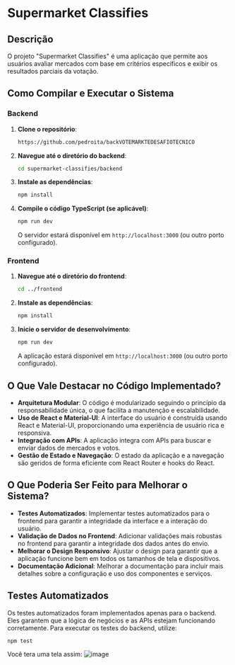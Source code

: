 # Supermarket Classifies

## Descrição

O projeto "Supermarket Classifies" é uma aplicação que permite aos usuários avaliar mercados com base em critérios específicos e exibir os resultados parciais da votação.

## Como Compilar e Executar o Sistema

### Backend

1. **Clone o repositório**:
    ```bash
    https://github.com/pedroita/backVOTEMARKTEDESAFIOTECNICO
    ```

2. **Navegue até o diretório do backend**:
    ```bash
    cd supermarket-classifies/backend
    ```

3. **Instale as dependências**:
    ```bash
    npm install
    ```

4. **Compile o código TypeScript (se aplicável)**:
    ```bash
    npm run dev
    ```


   O servidor estará disponível em `http://localhost:3000` (ou outro porto configurado).

### Frontend

1. **Navegue até o diretório do frontend**:
    ```bash
    cd ../frontend
    ```

2. **Instale as dependências**:
    ```bash
    npm install
    ```

3. **Inicie o servidor de desenvolvimento**:
    ```bash
    npm run dev
    ```

   A aplicação estará disponível em `http://localhost:3000` (ou outro porto configurado).

## O Que Vale Destacar no Código Implementado?

- **Arquitetura Modular**: O código é modularizado seguindo o princípio da responsabilidade única, o que facilita a manutenção e escalabilidade.
- **Uso de React e Material-UI**: A interface do usuário é construída usando React e Material-UI, proporcionando uma experiência de usuário rica e responsiva.
- **Integração com APIs**: A aplicação integra com APIs para buscar e enviar dados de mercados e votos.
- **Gestão de Estado e Navegação**: O estado da aplicação e a navegação são geridos de forma eficiente com React Router e hooks do React.

## O Que Poderia Ser Feito para Melhorar o Sistema?

- **Testes Automatizados**: Implementar testes automatizados para o frontend para garantir a integridade da interface e a interação do usuário.
- **Validação de Dados no Frontend**: Adicionar validações mais robustas no frontend para garantir a integridade dos dados antes do envio.
- **Melhorar o Design Responsivo**: Ajustar o design para garantir que a aplicação funcione bem em todos os tamanhos de tela e dispositivos.
- **Documentação Adicional**: Melhorar a documentação para incluir mais detalhes sobre a configuração e uso dos componentes e serviços.

## Testes Automatizados

Os testes automatizados foram implementados apenas para o backend. Eles garantem que a lógica de negócios e as APIs estejam funcionando corretamente. Para executar os testes do backend, utilize:

```bash
npm test
```
Você tera uma tela assim:
![image](https://github.com/user-attachments/assets/26dd2c58-b038-4ee4-a4ad-935497ef77ae)
